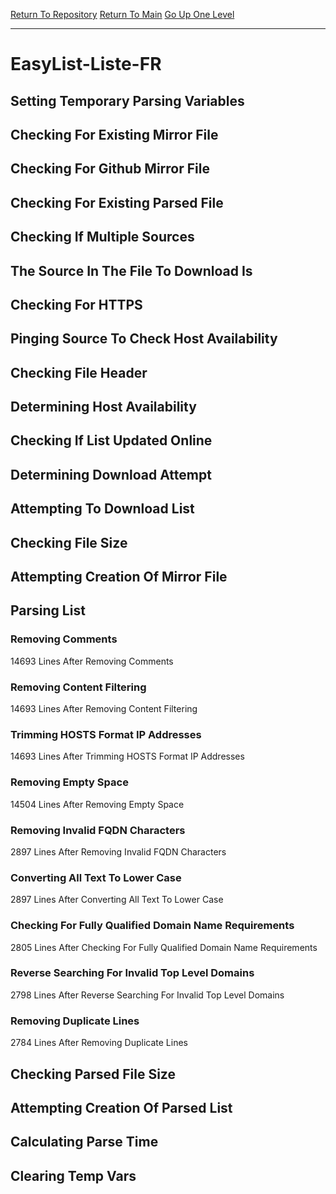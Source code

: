 [Return To Repository](https://github.com/deathbybandaid/piholeparser/)
[Return To Main](https://github.com/deathbybandaid/piholeparser/blob/master/RecentRunLogs/Mainlog.md)
[Go Up One Level](https://github.com/deathbybandaid/piholeparser/blob/master/RecentRunLogs/TopLevelScripts/30-Processing-External-Blacklists.md)
____________________________________
# EasyList-Liste-FR
## Setting Temporary Parsing Variables
## Checking For Existing Mirror File
## Checking For Github Mirror File
## Checking For Existing Parsed File
## Checking If Multiple Sources
## The Source In The File To Download Is
## Checking For HTTPS
## Pinging Source To Check Host Availability
## Checking File Header
## Determining Host Availability
## Checking If List Updated Online
## Determining Download Attempt
## Attempting To Download List
## Checking File Size
## Attempting Creation Of Mirror File
## Parsing List
### Removing Comments
14693 Lines After Removing Comments
### Removing Content Filtering
14693 Lines After Removing Content Filtering
### Trimming HOSTS Format IP Addresses
14693 Lines After Trimming HOSTS Format IP Addresses
### Removing Empty Space
14504 Lines After Removing Empty Space
### Removing Invalid FQDN Characters
2897 Lines After Removing Invalid FQDN Characters
### Converting All Text To Lower Case
2897 Lines After Converting All Text To Lower Case
### Checking For Fully Qualified Domain Name Requirements
2805 Lines After Checking For Fully Qualified Domain Name Requirements
### Reverse Searching For Invalid Top Level Domains
2798 Lines After Reverse Searching For Invalid Top Level Domains
### Removing Duplicate Lines
2784 Lines After Removing Duplicate Lines
## Checking Parsed File Size
## Attempting Creation Of Parsed List
## Calculating Parse Time
## Clearing Temp Vars
